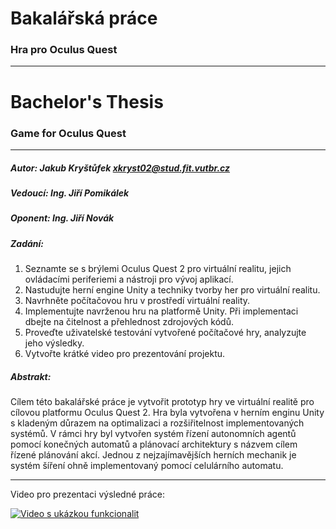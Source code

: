 # Bakalářská práce
### Hra pro Oculus Quest

---

# Bachelor's Thesis
### Game for Oculus Quest

---

##### Autor: Jakub Kryštůfek <xkryst02@stud.fit.vutbr.cz>

##### Vedoucí: Ing. Jiří Pomikálek

##### Oponent: Ing. Jiří Novák

##### Zadání:

1. Seznamte se s brýlemi Oculus Quest 2 pro virtuální realitu, jejich ovládacími periferiemi
a nástroji pro vývoj aplikací.
2. Nastudujte herní engine Unity a techniky tvorby her pro virtuální realitu.
3. Navrhněte počítačovou hru v prostředí virtuální reality.
4. Implementujte navrženou hru na platformě Unity. Při implementaci dbejte na čitelnost
a přehlednost zdrojových kódů.
5. Proveďte uživatelské testování vytvořené počítačové hry, analyzujte jeho výsledky.
6. Vytvořte krátké video pro prezentování projektu.

##### Abstrakt:

Cílem této bakalářské práce je vytvořit prototyp hry ve virtuální realitě pro cílovou platformu
Oculus Quest 2. Hra byla vytvořena v herním enginu Unity s kladeným důrazem na
optimalizaci a rozšiřitelnost implementovaných systémů. V rámci hry byl vytvořen systém
řízení autonomních agentů pomocí konečných automatů a plánovací architektury s názvem
cílem řízené plánování akcí. Jednou z nejzajímavějších herních mechanik je systém šíření
ohně implementovaný pomocí celulárního automatu.

---

Video pro prezentaci výsledné práce:

[![Video s ukázkou funkcionalit](http://img.youtube.com/vi/2xrqc-2gHd8/0.jpg)](http://www.youtube.com/watch?v=2xrqc-2gHd8)